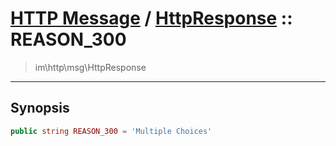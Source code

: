 # [HTTP Message](http.md) / [HttpResponse](http-HttpResponse.md) :: REASON_300
 > im\http\msg\HttpResponse
____

## Synopsis
```php
public string REASON_300 = 'Multiple Choices'
```
